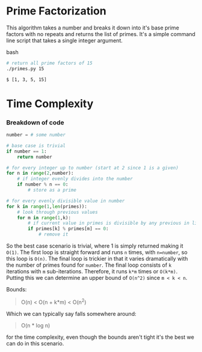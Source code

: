 # Prime Factorization

This algorithm takes a number and breaks it down into it's base prime factors with no repeats and returns the list of primes. It's a simple command line script that takes a single integer argument.

bash
```bash
# return all prime factors of 15
./primes.py 15

$ [1, 3, 5, 15]
```

# Time Complexity

### Breakdown of code

```python
number = # some number

# base case is trivial
if number == 1:
    return number

# for every integer up to number (start at 2 since 1 is a given)
for n in range(2,number):
    # if integer evenly divides into the number
    if number % n == 0:
        # store as a prime

# for every evenly divisible value in number
for k in range(1,len(primes)):
    # look through previous values
    for m in range(1,k):
        # if current value in primes is divisible by any previous in list,
        if primes[k] % primes[m] == 0:
            # remove it
```
So the best case scenario is trivial, where 1 is simply returned making it `O(1)`. The first loop is straight forward and runs `n` times, with `n=number`, so this loop is `O(n)`. The final loop is trickier in that it varies dramatically with the number of primes found for `number`. The final loop consists of `k` iterations with `m` sub-iterations. Therefore, it runs `k*m` times or `O(k*m)`. Putting this we can determine an upper bound of `O(n^2)` since `m < k < n`. 

Bounds:
> O(n) < O(n + k*m) < O(n<sup>2</sup>)

Which we can typically say falls somewhere around:
> O(n * log n)

for the time complexity, even though the bounds aren't tight it's the best we can do in this scenario.
